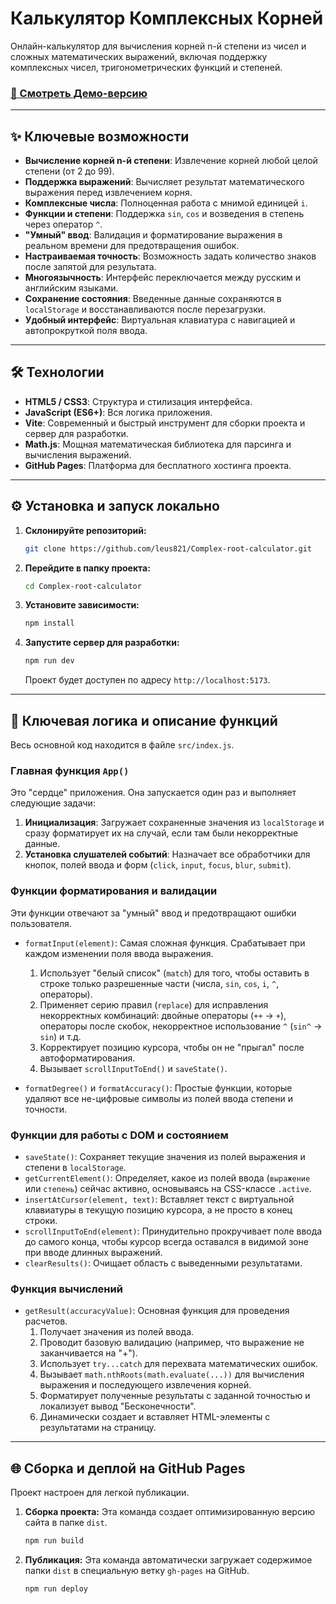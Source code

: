 # Калькулятор Комплексных Корней

Онлайн-калькулятор для вычисления корней n-й степени из чисел и сложных математических выражений, включая поддержку комплексных чисел, тригонометрических функций и степеней.

### [🚀 Смотреть Демо-версию](https://leus821.github.io/Comlex-root-calculator/)

---

## ✨ Ключевые возможности

-   **Вычисление корней n-й степени**: Извлечение корней любой целой степени (от 2 до 99).
-   **Поддержка выражений**: Вычисляет результат математического выражения перед извлечением корня.
-   **Комплексные числа**: Полноценная работа с мнимой единицей `i`.
-   **Функции и степени**: Поддержка `sin`, `cos` и возведения в степень через оператор `^`.
-   **"Умный" ввод**: Валидация и форматирование выражения в реальном времени для предотвращения ошибок.
-   **Настраиваемая точность**: Возможность задать количество знаков после запятой для результата.
-   **Многоязычность**: Интерфейс переключается между русским и английским языками.
-   **Сохранение состояния**: Введенные данные сохраняются в `localStorage` и восстанавливаются после перезагрузки.
-   **Удобный интерфейс**: Виртуальная клавиатура с навигацией и автопрокруткой поля ввода.

---

## 🛠️ Технологии

-   **HTML5 / CSS3**: Структура и стилизация интерфейса.
-   **JavaScript (ES6+)**: Вся логика приложения.
-   **Vite**: Современный и быстрый инструмент для сборки проекта и сервер для разработки.
-   **Math.js**: Мощная математическая библиотека для парсинга и вычисления выражений.
-   **GitHub Pages**: Платформа для бесплатного хостинга проекта.

---

## ⚙️ Установка и запуск локально

1.  **Склонируйте репозиторий:**
    ```bash
    git clone https://github.com/leus821/Complex-root-calculator.git
    ```
2.  **Перейдите в папку проекта:**
    ```bash
    cd Complex-root-calculator
    ```
3.  **Установите зависимости:**
    ```bash
    npm install
    ```
4.  **Запустите сервер для разработки:**
    ```bash
    npm run dev
    ```
    Проект будет доступен по адресу `http://localhost:5173`.

---

## 🧠 Ключевая логика и описание функций

Весь основной код находится в файле `src/index.js`.

### Главная функция `App()`

Это "сердце" приложения. Она запускается один раз и выполняет следующие задачи:
1.  **Инициализация**: Загружает сохраненные значения из `localStorage` и сразу форматирует их на случай, если там были некорректные данные.
2.  **Установка слушателей событий**: Назначает все обработчики для кнопок, полей ввода и форм (`click`, `input`, `focus`, `blur`, `submit`).

### Функции форматирования и валидации

Эти функции отвечают за "умный" ввод и предотвращают ошибки пользователя.

-   `formatInput(element)`: Самая сложная функция. Срабатывает при каждом изменении поля ввода выражения.
    1.  Использует "белый список" (`match`) для того, чтобы оставить в строке только разрешенные части (числа, `sin`, `cos`, `i`, `^`, операторы).
    2.  Применяет серию правил (`replace`) для исправления некорректных комбинаций: двойные операторы (`++` -> `+`), операторы после скобок, некорректное использование `^` (`sin^` -> `sin`) и т.д.
    3.  Корректирует позицию курсора, чтобы он не "прыгал" после автоформатирования.
    4.  Вызывает `scrollInputToEnd()` и `saveState()`.

-   `formatDegree()` и `formatAccuracy()`: Простые функции, которые удаляют все не-цифровые символы из полей ввода степени и точности.

### Функции для работы с DOM и состоянием

-   `saveState()`: Сохраняет текущие значения из полей выражения и степени в `localStorage`.
-   `getCurrentElement()`: Определяет, какое из полей ввода (`выражение` или `степень`) сейчас активно, основываясь на CSS-классе `.active`.
-   `insertAtCursor(element, text)`: Вставляет текст с виртуальной клавиатуры в текущую позицию курсора, а не просто в конец строки.
-   `scrollInputToEnd(element)`: Принудительно прокручивает поле ввода до самого конца, чтобы курсор всегда оставался в видимой зоне при вводе длинных выражений.
-   `clearResults()`: Очищает область с выведенными результатами.

### Функция вычислений

-   `getResult(accuracyValue)`: Основная функция для проведения расчетов.
    1.  Получает значения из полей ввода.
    2.  Проводит базовую валидацию (например, что выражение не заканчивается на "+").
    3.  Использует `try...catch` для перехвата математических ошибок.
    4.  Вызывает `math.nthRoots(math.evaluate(...))` для вычисления выражения и последующего извлечения корней.
    5.  Форматирует полученные результаты с заданной точностью и локализует вывод "Бесконечности".
    6.  Динамически создает и вставляет HTML-элементы с результатами на страницу.

---

## 🌐 Сборка и деплой на GitHub Pages

Проект настроен для легкой публикации.

1.  **Сборка проекта:**
    Эта команда создает оптимизированную версию сайта в папке `dist`.
    ```bash
    npm run build
    ```
2.  **Публикация:**
    Эта команда автоматически загружает содержимое папки `dist` в специальную ветку `gh-pages` на GitHub.
    ```bash
    npm run deploy
    ```

